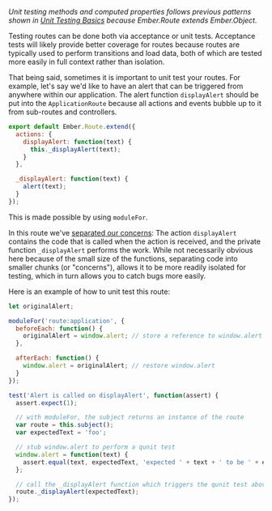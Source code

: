_Unit testing methods and computed properties follows previous patterns shown 
in [Unit Testing Basics] because Ember.Route extends Ember.Object._

Testing routes can be done both via acceptance or unit tests. Acceptance tests 
will likely provide better coverage for routes because routes are typically used 
to perform transitions and load data, both of which are tested more easily in 
full context rather than isolation.

That being said, sometimes it is important to unit test your routes. For example, 
let's say we'd like to have an alert that can be triggered from anywhere within 
our application. The alert function `displayAlert` should be put into the 
`ApplicationRoute` because all actions and events bubble up to it from 
sub-routes and controllers.

```app/routes/application.js
export default Ember.Route.extend({
  actions: {
    displayAlert: function(text) {
      this._displayAlert(text);
    }
  },

  _displayAlert: function(text) {
    alert(text);
  }
});
```

This is made possible by using `moduleFor`.

In this route we've [separated our concerns](http://en.wikipedia.org/wiki/Separation_of_concerns):
The action `displayAlert` contains the code that is called when the action is 
received, and the private function `_displayAlert` performs the work. While not 
necessarily obvious here because of the small size of the functions, separating 
code into smaller chunks (or "concerns"), allows it to be more readily isolated 
for testing, which in turn allows you to catch bugs more easily.

Here is an example of how to unit test this route:

```tests/unit/routes/application-test.js
let originalAlert;

moduleFor('route:application', {
  beforeEach: function() {
    originalAlert = window.alert; // store a reference to window.alert
  },

  afterEach: function() {
    window.alert = originalAlert; // restore window.alert
  }
});

test('Alert is called on displayAlert', function(assert) {
  assert.expect(1);

  // with moduleFor, the subject returns an instance of the route
  var route = this.subject();
  var expectedText = 'foo';

  // stub window.alert to perform a qunit test
  window.alert = function(text) {
    assert.equal(text, expectedText, 'expected ' + text + ' to be ' + expectedText);
  };

  // call the _displayAlert function which triggers the qunit test above
  route._displayAlert(expectedText);
});
```

[Unit Testing Basics]: unit-testing-basics
[separated our concerns]: http://en.wikipedia.org/wiki/Separation_of_concerns
